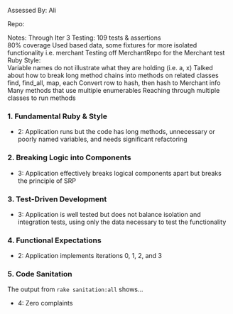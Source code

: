 Assessed By:
Ali  

Repo:

Notes:
Through Iter 3
Testing:
109 tests & assertions  
80% coverage
Used based data, some fixtures for more isolated functionality i.e. merchant
Testing off MerchantRepo for the Merchant test
Ruby Style:  
Variable names do not illustrate what they are holding (i.e. a, x)
Talked about how to break long method chains into methods on related classes
find, find_all, map, each
Convert row to hash, then hash to Merchant info
Many methods that use multiple enumerables
Reaching through multiple classes to run methods  


### 1. Fundamental Ruby & Style

*   2:  Application runs but the code has long methods, unnecessary or poorly named variables, and needs significant refactoring

### 2. Breaking Logic into Components

*   3: Application effectively breaks logical components apart but breaks the principle of SRP

### 3. Test-Driven Development

*   3: Application is well tested but does not balance isolation and integration tests, using only the data necessary to test the functionality

### 4. Functional Expectations

*   2: Application implements iterations 0, 1, 2, and 3

### 5. Code Sanitation

The output from `rake sanitation:all` shows...

*   4: Zero complaints
